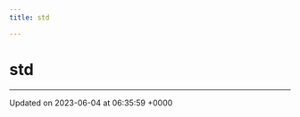 ```yaml
---
title: std

---
```


# std








-------------------------------

Updated on 2023-06-04 at 06:35:59 +0000